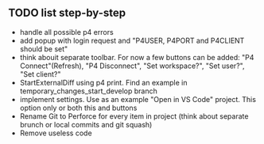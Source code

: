 ## TODO list step-by-step

* handle all possible p4 errors 
* add popup with login request and "P4USER, P4PORT and P4CLIENT should be set"
* think abouit separate toolbar. For now a few buttons can be added: "P4 Connect"(Refresh), "P4 Disconnect", "Set workspace?", "Set user?", "Set client?"
* StartExternalDiff using p4 print. Find an example in temporary_changes_start_develop branch
* implement settings. Use as an example "Open in VS Code" project. This option only or both this and buttons
* Rename Git to Perforce for every item in project (think about separate brunch or local commits and git squash)
* Remove useless code
